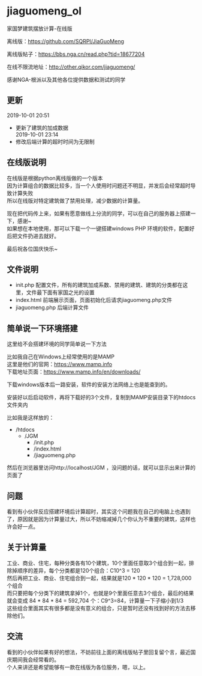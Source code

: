 # jiaguomeng_ol
家国梦建筑摆放计算-在线版

离线版：https://github.com/SQRPI/JiaGuoMeng 

离线版帖子：https://bbs.nga.cn/read.php?tid=18677204

在线不限流地址：http://other.qikor.com/jiaguomeng/

感谢NGA-根派以及其他各位提供数据和测试的同学

## 更新

2019-10-01 20:51<br>
 - 更新了建筑的加成数据<br>
2019-10-01 23:14<br>
 - 修改后端计算的超时时间为无限制<br>

## 在线版说明

在线版是根据python离线版做的一个版本<br>
因为计算组合的数据比较多，当一个人使用时问题还不明显，并发后会经常超时导致计算失败<br>
所以在线版对特定建筑做了禁用处理，减少数据的计算量。

现在把代码传上来，如果有愿意做线上分流的同学，可以在自己的服务器上搭建一下，感谢~<br>
如果想在本地使用，那可以下载一个一键搭建windows PHP 环境的软件，配置好后把文件扔进去就好。

最后祝各位国庆快乐~

## 文件说明

 - init.php 配置文件，所有的建筑加成系数、禁用的建筑、建筑的分类都在这里，文件最下面有家国之光的设置
 - index.html 前端展示页面，页面初始化后请求jiaguomeng.php文件
 - jiaguomeng.php 后端计算文件

## 简单说一下环境搭建

这里给不会搭建环境的同学简单说一下方法

比如我自己在Windows上经常使用的是MAMP<br>
这里是他们的官网：https://www.mamp.info<br>
下载地址页面：https://www.mamp.info/en/downloads/<br>

下载windows版本后一路安装，软件的安装方法网络上也是能查到的。

安装好以后启动软件，再将下载好的3个文件，复制到MAMP安装目录下的htdocs文件夹内

比如我是这样放的：
* /htdocs  
    * /JGM 
        * /init.php 
        * /index.html 
        * /jiaguomeng.php
     
然后在浏览器里访问http://localhost/JGM ，没问题的话，就可以显示出来计算的页面了<br>

## 问题

看到有小伙伴反应搭建环境后计算超时，其实这个问题我在自己的电脑上也遇到了，原因就是因为计算量过大，所以不妨缩减掉几个你认为不重要的建筑，这样也许会好一点。

## 关于计算量

工业、商业、住宅，每种分类各有10个建筑，10个里面任意取3个组合到一起，排除掉顺序的差异，每个分类都是120个组合：C10^3 = 120<br>
然后再把工业、商业、住宅组合到一起，结果就是120 * 120 * 120 = 1,728,000 ‬个组合<br>
而只要把每个分类下的建筑拿掉1个，也就是9个里面任意去3个组合，最后的结果就会变成 84 * 84 * 84 = 592,704 个：C9^3=84，计算量一下子缩小到1/3<br>
这些组合里面其实有很多都是没有意义的组合，只是暂时还没有找到好的方法去移除他们。<br>

## 交流

看到的小伙伴如果有好的想法，不妨前往上面的离线版帖子里回复留个言，最近国庆期间我会经常看的。<br>
个人来讲还是希望能够有一款在线版为各位服务，嗯，以上。<br>

